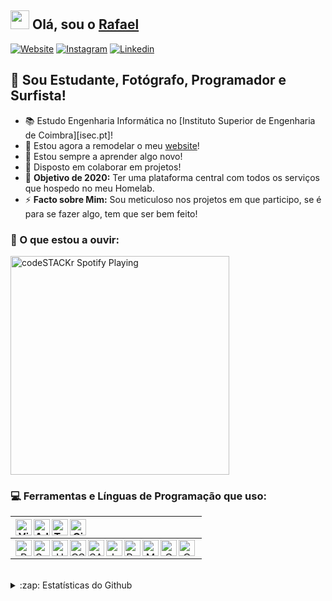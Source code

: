 ## <img src="https://raw.githubusercontent.com/MartinHeinz/MartinHeinz/master/wave.gif" width="30px"> Olá, sou o [Rafael][website]

[![Website](https://img.shields.io/static/v1?label=website&message=Abrir&style=for-the-badge&url=https%3A%2F%2Frafaeljesusaraiva.pt)](https://rafaeljesusaraiva.pt)
[![Instagram](https://img.shields.io/static/v1?label=Instagram&message=Abrir&style=for-the-badge&color=orange&url=https%3A%2F%2Finstagram.com%2Frafaeljesusaraiva)][instagram]
[![Linkedin](https://img.shields.io/static/v1?label=LinkedIn&message=Abrir&style=for-the-badge&color=blue&url=https%3A%2F%2Fwww.linkedin.com%2Fin%2Frafaeljesusaraiva&2F)][linkedin]

## 💁 Sou Estudante, Fotógrafo, Programador e Surfista!

- 📚  Estudo Engenharia Informática no [Instituto Superior de Engenharia de Coimbra][isec.pt]!
- 🔭  Estou agora a remodelar o meu [website][website]!
- 🌱  Estou sempre a aprender algo novo!
- 👯  Disposto em colaborar em projetos!
- 🥅  __Objetivo de 2020:__ Ter uma plataforma central com todos os serviços que hospedo no meu Homelab.
- ⚡  __Facto sobre Mim:__ Sou meticuloso nos projetos em que participo, se é para se fazer algo, tem que ser bem feito!

### 🎼 O que estou a ouvir:
[<img src="https://novatorem.rafaeljesusaraiva.vercel.app/api/spotify-playing" alt="codeSTACKr Spotify Playing" width="350" />](https://open.spotify.com/user/11121529647)

### 💻 Ferramentas e Línguas de Programação que uso:

|<img align="left" alt="Visual Studio Code" width="26px" src="https://cdn.jsdelivr.net/npm/simple-icons@v3/icons/visualstudiocode.svg" /><img align="left" alt="Adobe XD" width="26px" src="https://cdn.jsdelivr.net/npm/simple-icons@v3/icons/adobexd.svg" /><img align="left" alt="Terminal" width="26px" src="https://cdn.jsdelivr.net/npm/simple-icons@v3/icons/linux.svg" /><img align="left" alt="GitHub" width="26px" src="https://cdn.jsdelivr.net/npm/simple-icons@v3/icons/github.svg" />|
|:-:|
|<img align="left" alt="PHP" width="26px" src="https://cdn.jsdelivr.net/npm/simple-icons@v3/icons/php.svg" /><img align="left" alt="Symfony" width="26px" src="https://cdn.jsdelivr.net/npm/simple-icons@v3/icons/symfony.svg" /><img align="left" alt="HTML5" width="26px" src="https://cdn.jsdelivr.net/npm/simple-icons@v3/icons/html5.svg" /><img align="left" alt="CSS3" width="26px" src="https://cdn.jsdelivr.net/npm/simple-icons@v3/icons/css3.svg" /><img align="left" alt="SASS" width="26px" src="https://cdn.jsdelivr.net/npm/simple-icons@v3/icons/sass.svg" /><img align="left" alt="Javascript" width="26px" src="https://cdn.jsdelivr.net/npm/simple-icons@v3/icons/javascript.svg" /><img align="left" alt="React" width="26px" src="https://cdn.jsdelivr.net/npm/simple-icons@v3/icons/react.svg" /><img align="left" alt="MySQL" width="26px" src="https://cdn.jsdelivr.net/npm/simple-icons@v3/icons/mysql.svg" /><img align="left" alt="C" width="26px" src="https://cdn.jsdelivr.net/npm/simple-icons@v3/icons/c.svg" /><img align="left" alt="C++" width="26px" src="https://cdn.jsdelivr.net/npm/simple-icons@v3/icons/cplusplus.svg" />|

<br/>

<details>
  <summary>:zap: Estatísticas do Github</summary>

  <img align="left" alt="Rafael's Github Stats" src="https://github-readme-stats.rafaeljesusaraiva.vercel.app/api?username=rafaeljesusaraiva&show_icons=true&hide_border=true" />

</details>

<br/>

[website]: https://rafaeljesusaraiva.pt
[instagram]: https://instagram.com/rafaeljesusaraiva
[linkedin]: https://www.linkedin.com/in/rafaeljesusaraiva/